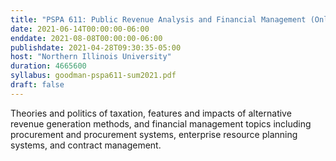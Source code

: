 ```yaml
---
title: "PSPA 611: Public Revenue Analysis and Financial Management (Online)"
date: 2021-06-14T00:00:00-06:00
enddate: 2021-08-08T00:00:00-06:00
publishdate: 2021-04-28T09:30:35-05:00
host: "Northern Illinois University"
duration: 4665600
syllabus: goodman-pspa611-sum2021.pdf
draft: false
---
```


Theories and politics of taxation, features and impacts of alternative revenue generation methods, and financial management topics including procurement and procurement systems, enterprise resource planning systems, and contract management.
